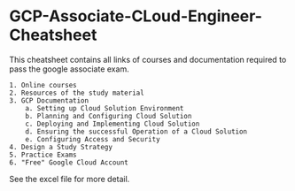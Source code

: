 # GCP-Associate-CLoud-Engineer-Cheatsheet
This cheatsheet contains all links of courses and documentation required to pass the google associate exam.


	
	1. Online courses
	2. Resources of the study material		
	3. GCP Documentation
		a. Setting up Cloud Solution Environment
		b. Planning and Configuring Cloud Solution
		c. Deploying and Implementing Cloud Solution
		d. Ensuring the successful Operation of a Cloud Solution
		e. Configuring Access and Security
	4. Design a Study Strategy
	5. Practice Exams
	6. "Free" Google Cloud Account

See the excel file for more detail.  
 
